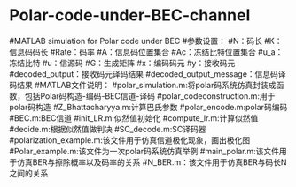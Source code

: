 # Polar-code-under-BEC-channel
#MATLAB simulation for Polar code under BEC
#参数设置：
#N：码长
#K：信息码码长
#Rate：码率
#A：信息码位置集合
#Ac：冻结比特位置集合
#u_a：冻结比特
#u：信源码
#G：生成矩阵
#x：编码码元
#y：接收码元
#decoded_output：接收码元译码结果
#decoded_output_message：信息码译码结果
#MATLAB文件说明：
#polar_simulation.m:将polar码系统仿真封装成函数，包括Polar码构造-编码-BEC信道-译码
#polar_codeconstruction.m:用于polar码构造
#Z_Bhattacharyya.m:计算巴氏参数
#polar_encode.m:polar码编码
#BEC.m:BEC信道
#init_LR.m:似然值初始化
#compute_lr.m:计算似然值
#decide.m:根据似然值做判决
#SC_decode.m:SC译码器
#polarization_example.m:该文件用于仿真信道极化现象，画出极化图
#Polar_example.m:该文件为一次polar码系统仿真举例
#main_polar.m:该文件用于仿真BER与擦除概率以及码率的关系
#N_BER.m：该文件用于仿真BER与码长N之间的关系

